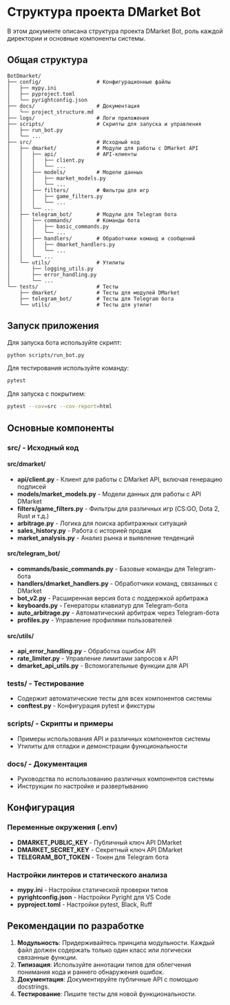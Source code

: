 # Структура проекта DMarket Bot

В этом документе описана структура проекта DMarket Bot, роль каждой директории и основные компоненты системы.

## Общая структура

```
BotDmarket/
├── config/                  # Конфигурационные файлы
│   ├── mypy.ini
│   ├── pyproject.toml
│   └── pyrightconfig.json
├── docs/                    # Документация
│   └── project_structure.md
├── logs/                    # Логи приложения
├── scripts/                 # Скрипты для запуска и управления
│   ├── run_bot.py
│   └── ...
├── src/                     # Исходный код
│   ├── dmarket/             # Модули для работы с DMarket API
│   │   ├── api/             # API-клиенты
│   │   │   ├── client.py
│   │   │   └── ...
│   │   ├── models/          # Модели данных
│   │   │   ├── market_models.py
│   │   │   └── ...
│   │   ├── filters/         # Фильтры для игр
│   │   │   ├── game_filters.py
│   │   │   └── ...
│   │   └── ...
│   ├── telegram_bot/        # Модули для Telegram бота
│   │   ├── commands/        # Команды бота
│   │   │   ├── basic_commands.py
│   │   │   └── ...
│   │   ├── handlers/        # Обработчики команд и сообщений
│   │   │   ├── dmarket_handlers.py
│   │   │   └── ...
│   │   └── ...
│   └── utils/               # Утилиты
│       ├── logging_utils.py
│       ├── error_handling.py
│       └── ...
└── tests/                   # Тесты
    ├── dmarket/             # Тесты для модулей DMarket
    ├── telegram_bot/        # Тесты для Telegram бота
    └── utils/               # Тесты для утилит
```

## Запуск приложения

Для запуска бота используйте скрипт:

```bash
python scripts/run_bot.py
```

Для тестирования используйте команду:

```bash
pytest
```

Для запуска с покрытием:

```bash
pytest --cov=src --cov-report=html
```

## Основные компоненты

### src/ - Исходный код

#### src/dmarket/
- **api/client.py** - Клиент для работы с DMarket API, включая генерацию подписей
- **models/market_models.py** - Модели данных для работы с API DMarket
- **filters/game_filters.py** - Фильтры для различных игр (CS:GO, Dota 2, Rust и т.д.)
- **arbitrage.py** - Логика для поиска арбитражных ситуаций
- **sales_history.py** - Работа с историей продаж
- **market_analysis.py** - Анализ рынка и выявление тенденций

#### src/telegram_bot/
- **commands/basic_commands.py** - Базовые команды для Telegram-бота
- **handlers/dmarket_handlers.py** - Обработчики команд, связанных с DMarket
- **bot_v2.py** - Расширенная версия бота с поддержкой арбитража
- **keyboards.py** - Генераторы клавиатур для Telegram-бота
- **auto_arbitrage.py** - Автоматический арбитраж через Telegram-бота
- **profiles.py** - Управление профилями пользователей

#### src/utils/
- **api_error_handling.py** - Обработка ошибок API
- **rate_limiter.py** - Управление лимитами запросов к API
- **dmarket_api_utils.py** - Вспомогательные функции для API

### tests/ - Тестирование
- Содержит автоматические тесты для всех компонентов системы
- **conftest.py** - Конфигурация pytest и фикстуры

### scripts/ - Скрипты и примеры
- Примеры использования API и различных компонентов системы
- Утилиты для отладки и демонстрации функциональности

### docs/ - Документация
- Руководства по использованию различных компонентов системы
- Инструкции по настройке и развертыванию

## Конфигурация

### Переменные окружения (.env)
- **DMARKET_PUBLIC_KEY** - Публичный ключ API DMarket
- **DMARKET_SECRET_KEY** - Секретный ключ API DMarket
- **TELEGRAM_BOT_TOKEN** - Токен для Telegram бота

### Настройки линтеров и статического анализа
- **mypy.ini** - Настройки статической проверки типов
- **pyrightconfig.json** - Настройки Pyright для VS Code
- **pyproject.toml** - Настройки pytest, Black, Ruff

## Рекомендации по разработке

1. **Модульность**: Придерживайтесь принципа модульности. Каждый файл должен содержать только один класс или логически связанные функции.
2. **Типизация**: Используйте аннотации типов для облегчения понимания кода и раннего обнаружения ошибок.
3. **Документация**: Документируйте публичные API с помощью docstrings.
4. **Тестирование**: Пишите тесты для новой функциональности.
